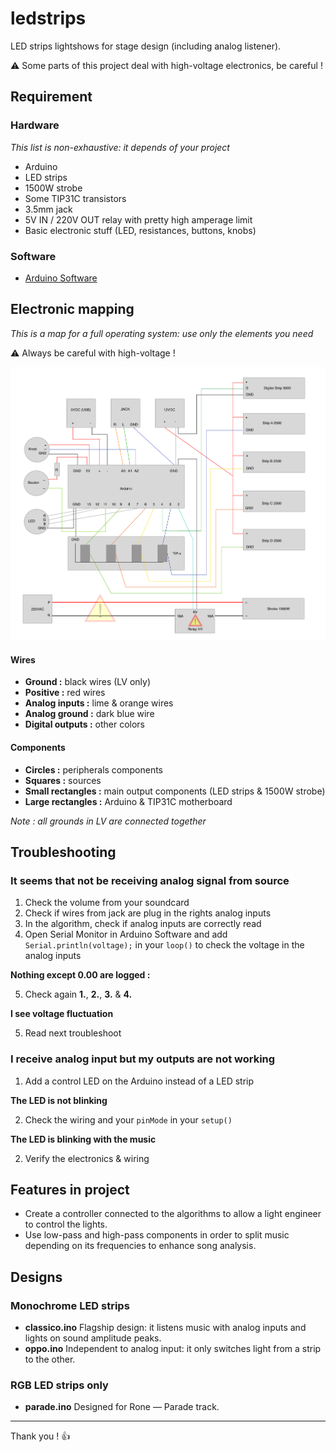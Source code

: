 # ledstrips
LED strips lightshows for stage design (including analog listener).

:warning: Some parts of this project deal with high-voltage electronics, be careful !

## Requirement

### Hardware
_This list is non-exhaustive: it depends of your project_
* Arduino
* LED strips
* 1500W strobe
* Some TIP31C transistors
* 3.5mm jack
* 5V IN / 220V OUT relay with pretty high amperage limit
* Basic electronic stuff (LED, resistances, buttons, knobs)

### Software
* [Arduino Software](https://www.arduino.cc/en/Main/Software)

## Electronic mapping
_This is a map for a full operating system: use only the elements you need_

:warning: Always be careful with high-voltage !

![Electronic map](https://github.com/gabrielstik/ledstrips/blob/master/map.png)

#### Wires
* **Ground :** black wires (LV only)
* **Positive :** red wires
* **Analog inputs :** lime & orange wires
* **Analog ground :** dark blue wire
* **Digital outputs :** other colors

#### Components
* **Circles :** peripherals components
* **Squares :** sources
* **Small rectangles :** main output components (LED strips & 1500W strobe)
* **Large rectangles :** Arduino & TIP31C motherboard

_Note : all grounds in LV are connected together_

## Troubleshooting

### It seems that not be receiving analog signal from source
1. Check the volume from your soundcard
2. Check if wires from jack are plug in the rights analog inputs
3. In the algorithm, check if analog inputs are correctly read
4. Open Serial Monitor in Arduino Software and add `Serial.println(voltage);` in your `loop()` to check the voltage in the analog inputs

**Nothing except 0.00 are logged :**

5. Check again **1.**, **2.**, **3.** & **4.**

**I see voltage fluctuation**

5. Read next troubleshoot

### I receive analog input but my outputs are not working
1. Add a control LED on the Arduino instead of a LED strip

**The LED is not blinking**

2. Check the wiring and your `pinMode` in your `setup()`

**The LED is blinking with the music**

2. Verify the electronics & wiring

## Features in project
* Create a controller connected to the algorithms to allow a light engineer to control the lights.
* Use low-pass and high-pass components in order to split music depending on its frequencies to enhance song analysis.

## Designs

### Monochrome LED strips
* **classico.ino** Flagship design: it listens music with analog inputs and lights on sound amplitude peaks.
* **oppo.ino** Independent to analog input: it only switches light from a strip to the other.

### RGB LED strips only
* **parade.ino** Designed for Rone — Parade track.

***

Thank you ! :thumbsup:
